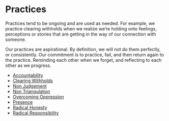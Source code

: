 # Practices

Practices tend to be ongoing and are used as needed. For example, we practice clearing withholds when we realize we’re holding onto feelings, perceptions or stories that are getting in the way of our connection with someone.

Our practices are aspirational. By definition, we will not do them perfectly, or consistently. Our commitment is to practice, fail, and then return again to the practice. Reminding each other when we forget, and reflecting to each other as we progress.

* [Accountability](/Practices/Accountability.md)
* [Clearing Withholds](/Practices/Clearing_Withholds.md)
* [Non Judgement](/Practices/Non_Judgement.md)
* [Non Triangulation](/Practices/Non_Triangulation.md)
* [Overcoming Oppression](/Practices/Overcoming_Oppression.md)
* [Presence](/Practices/Presence.md)
* [Radical Honesty](/Practices/Radical_Honesty.md)
* [Radical Responsibility](/Practices/Radical_Responsibility.md)
